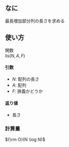 ﻿
## なに
最長増加部分列の長さを求める  

## 使い方
関数  
lis($N, A, F$)

#### 引数
- $N$: 配列の長さ  
- ${A}$: 配列  
- $F$: 狭義かどうか  

#### 返り値
- 長さ  

### 計算量
${\rm O}(N \log N)$  

